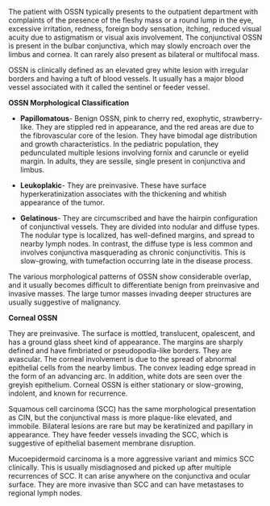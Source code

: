 The patient with OSSN typically presents to the outpatient department with complaints of the presence of the fleshy mass or a round lump in the eye, excessive irritation, redness, foreign body sensation, itching, reduced visual acuity due to astigmatism or visual axis involvement. The conjunctival OSSN is present in the bulbar conjunctiva, which may slowly encroach over the limbus and cornea. It can rarely also present as bilateral or multifocal mass.

OSSN is clinically defined as an elevated grey white lesion with irregular borders and having a tuft of blood vessels. It usually has a major blood vessel associated with it called the sentinel or feeder vessel.

**OSSN Morphological Classification**

- **Papillomatous**- Benign OSSN, pink to cherry red, exophytic, strawberry-like. They are stippled red in appearance, and the red areas are due to the fibrovascular core of the lesion. They have bimodal age distribution and growth characteristics. In the pediatric population, they pedunculated multiple lesions involving fornix and caruncle or eyelid margin. In adults, they are sessile, single present in conjunctiva and limbus.

- **Leukoplakic**- They are preinvasive. These have surface hyperkeratinization associates with the thickening and whitish appearance of the tumor.

- **Gelatinous**- They are circumscribed and have the hairpin configuration of conjunctival vessels. They are divided into nodular and diffuse types. The nodular type is localized, has well-defined margins, and spread to nearby lymph nodes. In contrast, the diffuse type is less common and involves conjunctiva masquerading as chronic conjunctivitis. This is slow-growing, with tumefaction occurring late in the disease process.

The various morphological patterns of OSSN show considerable overlap, and it usually becomes difficult to differentiate benign from preinvasive and invasive masses. The large tumor masses invading deeper structures are usually suggestive of malignancy.

**Corneal OSSN**

They are preinvasive. The surface is mottled, translucent, opalescent, and has a ground glass sheet kind of appearance. The margins are sharply defined and have fimbriated or pseudopodia-like borders. They are avascular. The corneal involvement is due to the spread of abnormal epithelial cells from the nearby limbus. The convex leading edge spread in the form of an advancing arc. In addition, white dots are seen over the greyish epithelium. Corneal OSSN is either stationary or slow-growing, indolent, and known for recurrence.

Squamous cell carcinoma (SCC) has the same morphological presentation as CIN, but the conjunctival mass is more plaque-like elevated, and immobile. Bilateral lesions are rare but may be keratinized and papillary in appearance. They have feeder vessels invading the SCC, which is suggestive of epithelial basement membrane disruption.

Mucoepidermoid carcinoma is a more aggressive variant and mimics SCC clinically. This is usually misdiagnosed and picked up after multiple recurrences of SCC. It can arise anywhere on the conjunctiva and ocular surface. They are more invasive than SCC and can have metastases to regional lymph nodes.